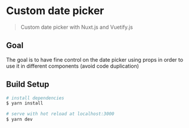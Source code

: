 # Custom date picker

> Custom date picker with Nuxt.js and Vuetify.js

## Goal
The goal is to have fine control on the date picker using props in order to use it in different components (avoid code duplication)
## Build Setup

``` bash
# install dependencies
$ yarn install

# serve with hot reload at localhost:3000
$ yarn dev

```

